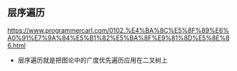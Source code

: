 

## 层序遍历
https://www.programmercarl.com/0102.%E4%BA%8C%E5%8F%89%E6%A0%91%E7%9A%84%E5%B1%82%E5%BA%8F%E9%81%8D%E5%8E%86.html
- 层序遍历就是把图论中的广度优先遍历应用在二叉树上
